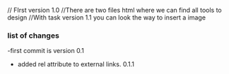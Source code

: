 // FIrst version 1.0
//There are two files html where we can find all tools to design 
//With task version 1.1 you can look the way to insert a image

### list of changes
-first commit is version 0.1
- added rel attribute to external links. 0.1.1